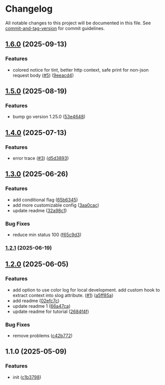 # Changelog

All notable changes to this project will be documented in this file. See [commit-and-tag-version](https://github.com/absolute-version/commit-and-tag-version) for commit guidelines.

## [1.6.0](https://github.com/peruri-dev/inalog/compare/v1.5.0...v1.6.0) (2025-09-13)


### Features

* colored notice for tint, better http context, safe print for non-json request body ([#5](https://github.com/peruri-dev/inalog/issues/5)) ([9eeacd4](https://github.com/peruri-dev/inalog/commit/9eeacd4ebc87522014a1baae88ca80322342c90c))

## [1.5.0](https://github.com/peruri-dev/inalog/compare/v1.4.0...v1.5.0) (2025-08-19)


### Features

* bump go version 1.25.0 ([53e4648](https://github.com/peruri-dev/inalog/commit/53e4648116972db3416cebfb01808dc29b9b265e))

## [1.4.0](https://github.com/peruri-dev/inalog/compare/v1.3.0...v1.4.0) (2025-07-13)


### Features

* error trace ([#3](https://github.com/peruri-dev/inalog/issues/3)) ([d5d3893](https://github.com/peruri-dev/inalog/commit/d5d3893329f3ae89a20c8024597cf6b6b5273b47))

## [1.3.0](https://github.com/peruri-dev/inalog/compare/v1.2.1...v1.3.0) (2025-06-26)


### Features

* add conditional flag ([65b6345](https://github.com/peruri-dev/inalog/commit/65b63455e7aff39d3dc6d0b401439c544c660933))
* add more customizable config ([3aa0cac](https://github.com/peruri-dev/inalog/commit/3aa0cac12a780b3451e3efc4f1589dec0d78b42b))
* update readme ([32a98c1](https://github.com/peruri-dev/inalog/commit/32a98c1397514b6486ed705859b25fb93349a2f2))


### Bug Fixes

* reduce min status 100 ([f65c9d3](https://github.com/peruri-dev/inalog/commit/f65c9d30841b8c7bb08233b2b848b0bd67512ccf))

### [1.2.1](https://github.com/peruri-dev/inalog/compare/v1.2.0...v1.2.1) (2025-06-19)

## [1.2.0](https://github.com/peruri-dev/inalog/compare/v1.1.0...v1.2.0) (2025-06-05)


### Features

* add option to use color log for local development. add custom hook to extract context into slog attribute. ([#1](https://github.com/peruri-dev/inalog/issues/1)) ([a5ff85a](https://github.com/peruri-dev/inalog/commit/a5ff85aed0dceaee647f28a5f796f967c11a1e2e))
* add readme ([02efc7c](https://github.com/peruri-dev/inalog/commit/02efc7cf0469839b838fe9cd0de849d8f6194ff8))
* update readme 1 ([66a47ca](https://github.com/peruri-dev/inalog/commit/66a47ca5d104cfe0ece18ab3c1825b21f775e889))
* update readme for tutorial ([2684f4f](https://github.com/peruri-dev/inalog/commit/2684f4f4718dcbc762aa180a52c58486247c43dd))


### Bug Fixes

* remove problems ([c42b772](https://github.com/peruri-dev/inalog/commit/c42b772ecb3f467e51660fa197bfee350e0adbe5))

## 1.1.0 (2025-05-09)


### Features

* init ([c1b3798](https://github.com/peruri-dev/inalog/commit/c1b3798ac1fdc380d81af31ad2197b4ac74e5396))
